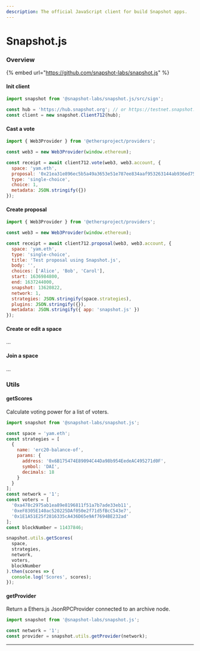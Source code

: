 ```yaml
---
description: The official JavaScript client for build Snapshot apps.
---
```


# Snapshot.js

### **Overview**

{% embed url="https://github.com/snapshot-labs/snapshot.js" %}

#### Init client

```javascript
import snapshot from '@snapshot-labs/snapshot.js/src/sign';

const hub = 'https://hub.snapshot.org'; // or https://testnet.snapshot.org for testnet
const client = new snapshot.Client712(hub);
```

#### Cast a vote

```javascript
import { Web3Provider } from '@ethersproject/providers';

const web3 = new Web3Provider(window.ethereum);

const receipt = await client712.vote(web3, web3.account, {
  space: 'yam.eth',
  proposal: '0x21ea31e896ec5b5a49a3653e51e787ee834aaf953263144ab936ed756f36609f',
  type: 'single-choice',
  choice: 1,
  metadata: JSON.stringify({})
});
```

#### Create proposal

```javascript
import { Web3Provider } from '@ethersproject/providers';

const web3 = new Web3Provider(window.ethereum);

const receipt = await client712.proposal(web3, web3.account, {
  space: 'yam.eth',
  type: 'single-choice',
  title: 'Test proposal using Snapshot.js',
  body: '',
  choices: ['Alice', 'Bob', 'Carol'],
  start: 1636984800,
  end: 1637244000,
  snapshot: 13620822,
  network: 1,
  strategies: JSON.stringify(space.strategies),
  plugins: JSON.stringify({}),
  metadata: JSON.stringify({ app: 'snapshot.js' })
});
```

#### **Create or edit a space**

...

#### Join a space

...

### **Utils**

#### **getScores**

Calculate voting power for a list of voters.

```javascript
import snapshot from '@snapshot-labs/snapshot.js';

const space = 'yam.eth';
const strategies = [
  {
    name: 'erc20-balance-of',
    params: {
      address: '0x6B175474E89094C44Da98b954EedeAC495271d0F',
      symbol: 'DAI',
      decimals: 18
    }
  }
];
const network = '1';
const voters = [
  '0xa478c2975ab1ea89e8196811f51a7b7ade33eb11',
  '0xeF8305E140ac520225DAf050e2f71d5fBcC543e7',
  '0x1E1A51E25f2816335cA436D65e9Af7694BE232ad'
];
const blockNumber = 11437846;

snapshot.utils.getScores(
  space,
  strategies,
  network,
  voters,
  blockNumber
).then(scores => {
  console.log('Scores', scores);
});
```

#### **getProvider**

Return a Ethers.js JsonRPCProvider connected to an archive node.

```javascript
import snapshot from '@snapshot-labs/snapshot.js';

const network = '1';
const provider = snapshot.utils.getProvider(network);
```

****
